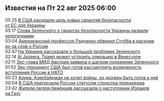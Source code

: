 <h2>Известия на Пт 22 авг 2025 06:00</h2><!--2025-08-22 05:25:37-->
<div class="rssn">
  <div><span class="smaller gray hspace">05:25</span> <a class="nodecor" href="https://news.rambler.ru/world/55178588-v-ssha-raskryli-tsel-novyh-garantiy-bezopasnosti-ot-es-dlya-ukrainy/">В США раскрыли цель новых гарантий безопасности от ЕС для Украины</a></div>
</div>
<div class="rssn">
  <div><span class="smaller gray hspace">05:17</span> <a class="nodecor" href="https://news.rambler.ru/world/55179952-slova-zelenskogo-o-garantah-bezopasnosti-ukrainy-nazvali-nelogichnymi/">Слова Зеленского о гарантах безопасности Украины назвали нелогичными</a></div>
</div>
<div class="rssn">
  <div><span class="smaller gray hspace">03:04</span> <a class="nodecor" href="https://news.rambler.ru/world/55179668-amerikanskiy-professor-radchenko-obvinil-stubba-v-rasizme-iz-za-slov-o-rossii/">Американский профессор Радченко обвинил Стубба в расизме из-за слов о России</a></div>
</div>
<div class="rssn">
  <div><span class="smaller gray hspace">02:47</span> <a class="nodecor" href="https://news.rambler.ru/world/55179765-na-ukraine-rasskazali-o-bolshoy-probleme-zelenskogo/">На Украине рассказали о большой проблеме Зеленского</a></div>
</div>
<div class="rssn">
  <div><span class="smaller gray hspace">02:14</span> <a class="nodecor" href="https://news.rambler.ru/world/55179729-al-jazeera-tramp-mozhet-ustroit-operatsiyu-v-venesuele/">Al Jazeera: Трамп может устроить операцию в Венесуэле</a></div>
</div>
<div class="rssn">
  <div><span class="smaller gray hspace">02:11</span> <a class="nodecor" href="https://news.rambler.ru/world/55179724-eks-glava-mid-avstrii-zayavila-o-shatkom-polozhenii-zelenskogo/">Экс-глава МИД Австрии заявила о шатком положении Зеленского</a></div>
</div>
<div class="rssn">
  <div><span class="smaller gray hspace">01:52</span> <a class="nodecor" href="https://news.rambler.ru/world/55179328-eks-prezident-ssha-byl-gotov-rassmotret-vozmozhnost-vstupleniya-rossii-v-nato/">Экс-президент США был готов рассмотреть возможность вступления России в НАТО</a></div>
</div>
<div class="rssn">
  <div><span class="smaller gray hspace">00:23</span> <a class="nodecor" href="https://news.rambler.ru/world/55179611-aliev-azerbaydzhan-ne-hochet-voyny-no-dolzhen-byt-gotov-k-ney/">Алиев: Азербайджан не хочет войны, но должен быть готов к ней</a></div>
</div>
<div class="rssn">
  <div><span class="smaller gray hspace">00:04</span> <a class="nodecor" href="https://news.rambler.ru/world/55179564-v-ssha-prigrozili-rossii-statusom-sponsora-terrorizma/">В США пригрозили России статусом спонсора терроризма</a></div>
</div>
<div class="rssn">
  <div><span class="smaller gray hspace">23:42</span> <a class="nodecor" href="https://news.rambler.ru/world/55179535-zhiteli-lagerya-bezhentsev-rasskazali-o-nastuplenii-izrailya-na-gazu/">Жители лагеря беженцев рассказали о наступлении Израиля на Газу</a></div>
</div>